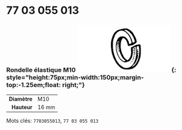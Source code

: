 # 77 03 055 013

### Rondelle élastique M10 ![](../assets/images/parts/spring_washer.png){: style="height:75px;min-width:150px;margin-top:-1.25em;float: right;"}

|   |   |
|---:|---|
**Diamètre** | M10
**Hauteur** |16 mm

Mots clés: `7703055013`, `77 03 055 013`
